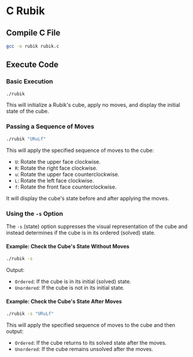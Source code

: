 # C Rubik

## Compile C File

```bash
gcc -o rubik rubik.c
```

## Execute Code

### Basic Execution

```bash
./rubik
```

This will initialize a Rubik's cube, apply no moves, and display the initial state of the cube.

### Passing a Sequence of Moves

```bash
./rubik "URuLf"
```

This will apply the specified sequence of moves to the cube:

- `U`: Rotate the upper face clockwise.
- `R`: Rotate the right face clockwise.
- `u`: Rotate the upper face counterclockwise.
- `L`: Rotate the left face clockwise.
- `f`: Rotate the front face counterclockwise.

It will display the cube's state before and after applying the moves.

### Using the `-s` Option

The `-s` (state) option suppresses the visual representation of the cube and instead determines if the cube is in its ordered (solved) state.

#### Example: Check the Cube's State Without Moves

```bash
./rubik -s
```

Output:

- `Ordered`: If the cube is in its initial (solved) state.
- `Unordered`: If the cube is not in its initial state.

#### Example: Check the Cube's State After Moves

```bash
./rubik -s "URuLf"
```

This will apply the specified sequence of moves to the cube and then output:

- `Ordered`: If the cube returns to its solved state after the moves.
- `Unordered`: If the cube remains unsolved after the moves.
